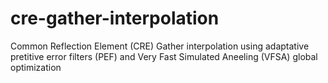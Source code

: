 # cre-gather-interpolation
Common Reflection Element (CRE) Gather interpolation using adaptative pretitive error filters (PEF) and Very Fast Simulated Aneeling (VFSA) global optimization
